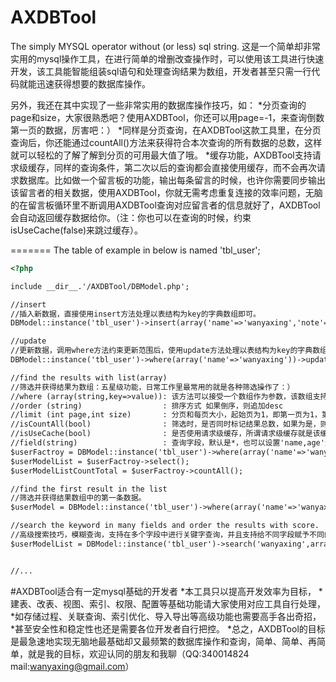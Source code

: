 AXDBTool
=======
The simply MYSQL operator without (or less) sql string.
这是一个简单却非常实用的mysql操作工具，在进行简单的增删改查操作时，可以使用该工具进行快速开发，该工具能智能组装sql语句和处理查询结果为数组，开发者甚至只需一行代码就能迅速获得想要的数据库操作。

另外，我还在其中实现了一些非常实用的数据库操作技巧，如：
*分页查询的page和size，大家很熟悉吧？使用AXDBTool，你还可以用page=-1，来查询倒数第一页的数据，厉害吧：）
*同样是分页查询，在AXDBTool这款工具里，在分页查询后，你还能通过countAll()方法来获得符合本次查询的所有数据的总数，这样就可以轻松的了解了解到分页的可用最大值了哦。
*缓存功能，AXDBTool支持请求级缓存，同样的查询条件，第二次以后的查询都会直接使用缓存，而不会再次请求数据库。比如做一个留言板的功能，输出每条留言的时候，也许你需要同步输出该留言者的相关数据，使用AXDBTool，你就无需考虑重复连接的效率问题，无脑的在留言板循环里不断调用AXDBTool查询对应留言者的信息就好了，AXDBTool会自动返回缓存数据给你。（注：你也可以在查询的时候，约束isUseCache(false)来跳过缓存）。


=======
The table of example in below is named 'tbl_user';
```html
<?php

include __dir__.'/AXDBTool/DBModel.php';

//insert
//插入新数据，直接使用insert方法处理以表结构为key的字典数组即可。
DBModel::instance('tbl_user')->insert(array('name'=>'wanyaxing','note'=>'Hello world, my name is wanyaxing.','age'=>28));

//update
//更新数据，调用where方法约束更新范围后，使用update方法处理以表结构为key的字典数组即可。
DBModel::instance('tbl_user')->where(array('name'=>'wanyaxing'))->update(array('note'=>'too lazy no note','age'=>29));

//find the results with list(array)
//筛选并获得结果为数组：五星级功能，日常工作里最常用的就是各种筛选操作了：）
//where (array(string,key=>value)): 该方法可以接受一个数组作为参数，该数组支持以下多种格式的值，array('id=0' , 'id'=>0, 'id > %d'=>0 , 'id > '=>0);
//order (string)                  : 排序方式 如果倒序，则追加desc
//limit (int page,int size)       : 分页和每页大小，起始页为1，即第一页为1，第二页为2。也支持倒数分页，如倒数第一页为-1，倒数第二页为-2。
//isCountAll(bool)                : 筛选时，是否同时标记结果总数，如果为是，则，可以在查询结果输出后，调用->countAll()方法获得复合条件的页面总数
//isUseCache(bool)                : 是否使用请求级缓存，所谓请求级缓存就是该缓存只针对当前请求有效。
//field(string)                   : 查询字段，默认是*，也可以设置'name,age'这样的多个字段。
$userFactroy = DBModel::instance('tbl_user')->where(array('name'=>'wanyaxing'))->order('age desc')->limit(1,1)->isUseCache(false)->field('name')->isCountAll(true);
$userModelList = $userFactroy->select();
$userModelListCountTotal = $userFactroy->countAll();

//find the first result in the list
//筛选并获得结果数组中的第一条数据。
$userModel = DBModel::instance('tbl_user')->where(array('name'=>'wanyaxing'))->limit(1)->selectSingle();

//search the keyword in many fields and order the results with score.
//高级搜索技巧，模糊查询，支持在多个字段中进行关键字查询，并且支持给不同字段赋予不同的分值，最后按总分排序。
$userModelList = DBModel::instance('tbl_user')->search('wanyaxing',array('name'=>3,'note'=>1));


//...


```

#AXDBTool适合有一定mysql基础的开发者
*本工具只以提高开发效率为目标，
*建表、改表、视图、索引、权限、配置等基础功能请大家使用对应工具自行处理，
*如存储过程、关联查询、索引优化、导入导出等高级功能也需要高手各出奇招，
*甚至安全性和稳定性也还是需要各位开发者自行把控。
*总之，AXDBTool的目标是最急速地实现无脑地最基础却又最频繁的数据库操作和查询，简单、简单、再简单，就是我的目标，欢迎认同的朋友和我聊（QQ:340014824  mail:wanyaxing@gmail.com）

